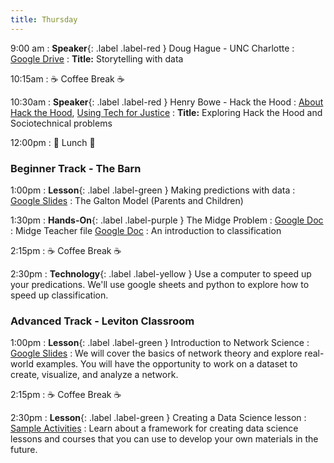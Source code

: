 ```yaml
---
title: Thursday
---
```


9:00 am
: **Speaker**{: .label .label-red } Doug Hague - UNC Charlotte
  : [Google Drive](https://drive.google.com/drive/folders/1ilqG5R9VzzrUgV1mtmYDPoj3gADq9jVE?usp=drive_link)
: **Title:** Storytelling with data

10:15am
: ☕ Coffee Break ☕

10:30am
: **Speaker**{: .label .label-red } Henry Bowe - Hack the Hood
  : [About Hack the Hood](https://docs.google.com/presentation/d/1hWcFI3rlOPvq81mVgy6yjxsnSmalCsfMWGIEH31ek28/edit?usp=sharing), [Using Tech for Justice](https://docs.google.com/presentation/d/1cS2s2tDMcdidQJgmpcZ54nYVEFa6vCUqro597yPCx1A/edit?usp=sharing)
: **Title:** Exploring Hack the Hood and Sociotechnical problems

12:00pm
 : 🥘 Lunch 🥘

### Beginner Track - The Barn
1:00pm 
: **Lesson**{: .label .label-green } Making predictions with data
  : [Google Slides](https://docs.google.com/presentation/d/1E8Pn-sI9J-s8uP0rYwllp4BYhLivPiJCn2O04sfS_Zs/edit?usp=sharing)
  : The Galton Model (Parents and Children)

1:30pm
: **Hands-On**{: .label .label-purple } The Midge Problem
  : [Google Doc](https://docs.google.com/document/d/1amivLW9tjODtyQ2zZ_KEXdJ4rGmXKRnUyxE9JcB6eo8/edit?usp=sharing)
: Midge Teacher file [Google Doc](https://docs.google.com/document/d/1rrfW6SkhTuJAxoHcZB2RLmG20GK0KeFNRroiir0hdsI/edit?usp=sharing)
: An introduction to classification

2:15pm
: ☕ Coffee Break ☕

2:30pm
: **Technology**{: .label .label-yellow } Use a computer to speed up your predications. We'll use google sheets and python to explore how to speed up classification.

### Advanced Track - Leviton Classroom
1:00pm 
: **Lesson**{: .label .label-green } Introduction to Network Science
  : [Google Slides](https://docs.google.com/presentation/d/1rDu2rLUjO_dwRNtyRsZxu2dk1K0zntY_FIqTwaFRvfA/edit#slide=id.g2e98385da1d_0_51)
: We will cover the basics of network theory and explore real-world examples. You will have the opportunity to work on a dataset to create, visualize, and analyze a network. 

2:15pm
: ☕ Coffee Break ☕

2:30pm
: **Lesson**{: .label .label-green } Creating a Data Science lesson
  : [Sample Activities](https://github.com/ncssm/ma4110-sp24)
: Learn about a framework for creating data science lessons and courses that you can use to develop your own materials in the future.
